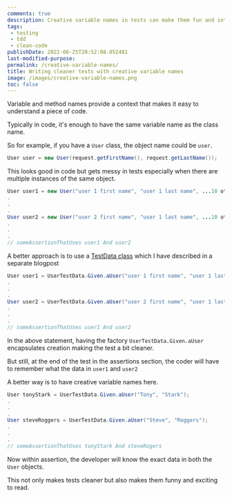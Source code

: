 ```yaml
---
comments: true
description: Creative variable names in tests can make them fun and interesting to read.
tags:
 - testing
 - tdd
 - clean-code
publishDate: 2022-06-25T20:52:08.052481
last-modified-purpose:
permalink: /creative-variable-names/
title: Writing cleaner tests with creative variable names
image: /images/creative-variable-names.png
toc: false
---
```


Variable and method names provide a context that makes it easy to understand a piece of code. 

Typically in code, it's enough to have the same variable name as the class name.

So for example, if you have a `User` class, the object name could be `user`.

```java
User user = new User(request.getFirstName(), request.getLastName());
```

This looks good in code but gets messy in tests especially when there are multiple instances of the same object.


```java
User user1 = new User("user 1 first name", "user 1 last name", ...10 other fields...);
.
.
.
User user2 = new User("user 2 first name", "user 1 last name", ...10 other fields...);
.
.
.
// someAssertionThatUses user1 And user2
```

A better approach is to use a [TestData class](/test-data-factories) which I have described in a separate blogpost

```java
User user1 = UserTestData.Given.aUser("user 1 first name", "user 1 last name");
.
.
.
User user2 = UserTestData.Given.aUser("user 2 first name", "user 1 last name");
.
.
.
// someAssertionThatUses user1 And user2
```

In the above statement, having the factory `UserTestData.Given.aUser` encapsulates creation making the test a bit cleaner.

But still, at the end of the test in the assertions section, the coder will have to remember what the data in `user1` and `user2`

A better way is to have creative variable names here.

```java
User tonyStark = UserTestData.Given.aUser("Tony", "Stark");
.
.
.
User steveRoggers = UserTestData.Given.aUser("Steve", "Roggers");
.
.
.
// someAssertionThatUses tonyStark And steveRogers
```

Now within assertion, the developer will know the exact data in both the `User` objects. 

This not only makes tests cleaner but also makes them funny and exciting to read.

